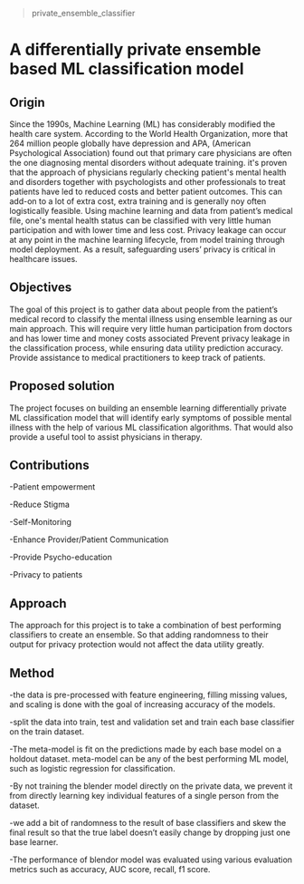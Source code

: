 > private_ensemble_classifier

# A differentially private ensemble based ML classification model

## Origin

Since the 1990s, Machine Learning (ML) has considerably modified the health care system. According to the World Health Organization, more that 264 million people globally have depression and APA, (American Psychological Association) found out that primary care physicians are often the one diagnosing mental disorders without adequate training. it's proven that the approach of physicians regularly checking patient's mental health and disorders together with psychologists and other professionals to treat patients have led to reduced costs and better patient outcomes.
This can add-on to a lot of extra cost, extra training and is generally noy often logistically feasible. Using machine learning and data from patient’s medical file, one's mental health status can be classified with very little human participation and with lower time and less cost. Privacy leakage can occur at any point in the machine learning lifecycle, from model training through model deployment. As a result, safeguarding users’ privacy is critical in healthcare issues.

## Objectives

The goal of this project is to gather data about people from the patient’s medical record to classify the mental illness using ensemble learning as our main approach. This will require very little human participation from doctors and has lower time and money costs associated Prevent privacy leakage in the classification process, while ensuring data utility prediction accuracy. Provide assistance to medical practitioners to keep track of patients.

## Proposed solution

The project focuses on building an ensemble learning differentially private ML classification model that will identify early symptoms of possible mental illness with the help of various ML classification algorithms. That would also provide a useful tool to assist physicians in therapy.

## Contributions

-Patient empowerment

-Reduce Stigma

-Self-Monitoring

-Enhance Provider/Patient Communication

-Provide Psycho-education

-Privacy to patients

## Approach

The approach for this project is to take a combination of best performing classifiers to create an ensemble. So that adding randomness to their output for privacy protection would not affect the data utility greatly.

## Method

-the data is pre-processed with feature engineering, filling missing values, and scaling is done with the goal of increasing accuracy of the models.

-split the data into train, test and validation set and train each base classifier on the train dataset.

-The meta-model is fit on the predictions made by each base model on a holdout dataset. meta-model can be any of the best performing ML model, such as logistic regression for classification.

-By not training the blender model directly on the private data, we prevent it from directly learning key individual features of a single person from the dataset.

-we add a bit of randomness to the result of base classifiers and skew the final result so that the true label doesn’t easily change by dropping just one base learner.

-The performance of blendor model was evaluated using various evaluation metrics such as accuracy, AUC score, recall, f1 score.
